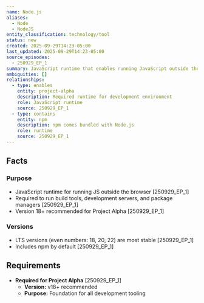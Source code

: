 ```yaml
---
name: Node.js
aliases:
  - Node
  - NodeJS
entity_classification: technology/tool
status: new
created: 2025-09-29T14:23-05:00
last_updated: 2025-09-29T14:23-05:00
source_episodes:
  - 250929_EP_1
summary: JavaScript runtime that enables running JavaScript outside the browser. Required foundation for modern web development tooling.
ambiguities: []
relationships:
  - type: enables
    entity: project-alpha
    description: Required runtime for development environment
    role: JavaScript runtime
    source: 250929_EP_1
  - type: contains
    entity: npm
    description: npm comes bundled with Node.js
    role: runtime
    source: 250929_EP_1
---
```


## Facts

### Purpose
- JavaScript runtime for running JS outside the browser [250929_EP_1]
- Required to run build tools, development servers, and package managers [250929_EP_1]
- Version 18+ recommended for Project Alpha [250929_EP_1]

### Versions
- LTS versions (even numbers: 18, 20, 22) are most stable [250929_EP_1]
- Includes npm by default [250929_EP_1]

## Requirements

- **Required for Project Alpha** [250929_EP_1]
  - **Version:** v18+ recommended
  - **Purpose:** Foundation for all development tooling